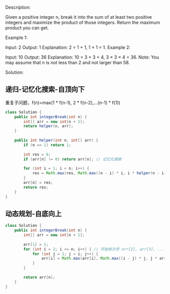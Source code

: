 Description:

Given a positive integer n, break it into the sum of at least two positive integers and maximize the product of those integers. Return the maximum product you can get.

Example 1:

Input: 2
Output: 1
Explanation: 2 = 1 + 1, 1 × 1 = 1.
Example 2:

Input: 10
Output: 36
Explanation: 10 = 3 + 3 + 4, 3 × 3 × 4 = 36.
Note: You may assume that n is not less than 2 and not larger than 58.

Solution:

## 递归-记忆化搜索-自顶向下
重复子问题，f(n)=max(1 * f(n-1), 2 * f(n-2),...(n-1) * f(1))

```java
class Solution {
    public int integerBreak(int n) {
        int[] arr = new int[n + 1];
        return helper(n, arr);
    }
    
    public int helper(int n, int[] arr) {
        if (n == 1) return 1;
        
        int res = 0;
        if (arr[n] != 0) return arr[n]; // 记忆化搜索
        
        for (int i = 1; i < n; i++) {
            res = Math.max(res, Math.max((n - i) * i, i * helper(n - i, arr)));
        }
        arr[n] = res;  
        return res;
    }
}
```

## 动态规划-自底向上

```java
class Solution {
    public int integerBreak(int n) {
        int[] arr = new int[n + 1];
        
        arr[1] = 1;
        for (int i = 2; i <= n; i++) { // 开始依次求 arr[2], arr[3], ... arr[n]
            for (int j = 1; j < i; j++) {
                arr[i] = Math.max(arr[i], Math.max((i - j) * j, j * arr[i - j]));
            }
        }
        
        return arr[n];
    }
}
```

